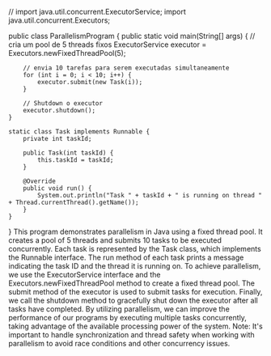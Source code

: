 // import java.util.concurrent.ExecutorService;
import java.util.concurrent.Executors;

public class ParallelismProgram {
    public static void main(String[] args) {
        // cria um pool de 5 threads fixos
        ExecutorService executor = Executors.newFixedThreadPool(5);

        // envia 10 tarefas para serem executadas simultaneamente
        for (int i = 0; i < 10; i++) {
            executor.submit(new Task(i));
        }

        // Shutdown o executor
        executor.shutdown();
    }

    static class Task implements Runnable {
        private int taskId;

        public Task(int taskId) {
            this.taskId = taskId;
        }

        @Override
        public void run() {
            System.out.println("Task " + taskId + " is running on thread " + Thread.currentThread().getName());
        }
    }
}
This program demonstrates parallelism in Java using a fixed thread pool. It creates a pool of 5 threads and submits 10 tasks to be executed concurrently. Each task is represented by the Task class, which implements the Runnable interface. The run method of each task prints a message indicating the task ID and the thread it is running on.
To achieve parallelism, we use the ExecutorService interface and the Executors.newFixedThreadPool method to create a fixed thread pool. The submit method of the executor is used to submit tasks for execution. Finally, we call the shutdown method to gracefully shut down the executor after all tasks have completed.
By utilizing parallelism, we can improve the performance of our programs by executing multiple tasks concurrently, taking advantage of the available processing power of the system.
Note: It's important to handle synchronization and thread safety when working with parallelism to avoid race conditions and other concurrency issues.
